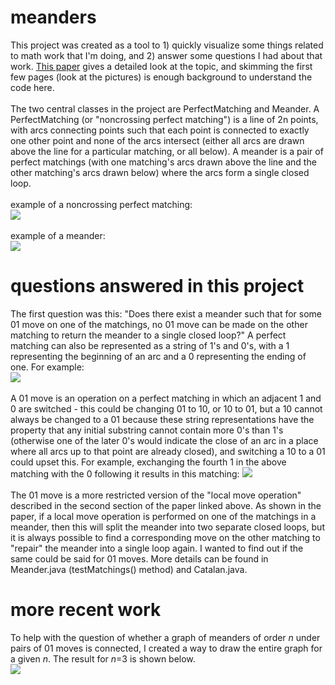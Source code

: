 # meanders

This project was created as a tool to 1) quickly visualize some things related to math work that I'm doing, and 2) answer some questions I had about that work. [This paper](http://people.math.gatech.edu/~heitsch/Pubs/fpsac11.pdf) gives a detailed look at the topic, and skimming the first few pages (look at the pictures) is enough background to understand the code here. <br><br>
The two central classes in the project are PerfectMatching and Meander. A PerfectMatching (or "noncrossing perfect matching") is a line of 2n points, with arcs connecting points such that each point is connected to exactly one other point and none of the arcs intersect (either all arcs are drawn above the line for a particular matching, or all below). A meander is a pair of perfect matchings (with one matching's arcs drawn above the line and the other matching's arcs drawn below) where the arcs form a single closed loop. <br><br>
example of a noncrossing perfect matching: <br>
![](https://raw.githubusercontent.com/greg9381/meanders/master/graphics/matching.png) <br><br>
example of a meander: <br>
![](https://raw.githubusercontent.com/greg9381/meanders/master/graphics/meander.png)

# questions answered in this project

The first question was this: "Does there exist a meander such that for some 01 move on one of the matchings, no 01 move can be made on the other matching to return the meander to a single closed loop?" A perfect matching can also be represented as a string of 1's and 0's, with a 1 representing the beginning of an arc and a 0 representing the ending of one. For example:<br>
![](https://raw.githubusercontent.com/greg9381/meanders/master/graphics/01s_matching.png) <br><br>
A 01 move is an operation on a perfect matching in which an adjacent 1 and 0 are switched - this could be changing 01 to 10, or 10 to 01, but a 10 cannot always be changed to a 01 because these string representations have the property that any initial substring cannot contain more 0's than 1's (otherwise one of the later 0's would indicate the close of an arc in a place where all arcs up to that point are already closed), and switching a 10 to a 01 could upset this. For example, exchanging the fourth 1 in the above matching with the 0 following it results in this matching: ![](https://raw.githubusercontent.com/greg9381/meanders/master/graphics/01s_matching_after_move.png) <br><br>
The 01 move is a more restricted version of the "local move operation" described in the second section of the paper linked above. As shown in the paper, if a local move operation is performed on one of the matchings in a meander, then this will split the meander into two separate closed loops, but it is always possible to find a corresponding move on the other matching to "repair" the meander into a single loop again. I wanted to find out if the same could be said for 01 moves. More details can be found in Meander.java (testMatchings() method) and Catalan.java.

# more recent work

To help with the question of whether a graph of meanders of order *n* under pairs of 01 moves is connected, I created a way to draw the entire graph for a given *n*. The result for *n*=3 is shown below.<br>
![](https://raw.githubusercontent.com/greg9381/meanders/master/graphics/01moves_n=3.png)